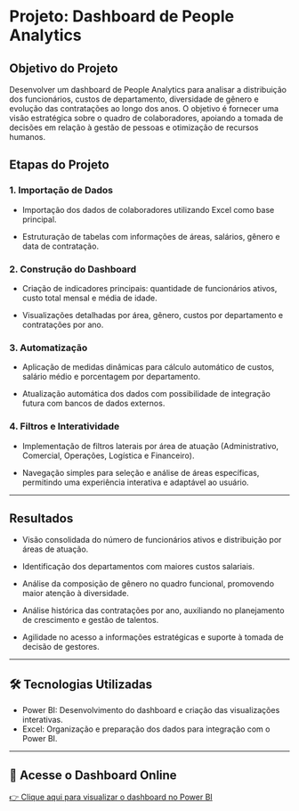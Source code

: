 # Projeto: Dashboard de People Analytics

## Objetivo do Projeto

Desenvolver um dashboard de People Analytics para analisar a distribuição dos funcionários, custos de departamento, diversidade de gênero e evolução das contratações ao longo dos anos.
O objetivo é fornecer uma visão estratégica sobre o quadro de colaboradores, apoiando a tomada de decisões em relação à gestão de pessoas e otimização de recursos humanos.


## Etapas do Projeto

### 1. Importação de Dados

- Importação dos dados de colaboradores utilizando Excel como base principal.

- Estruturação de tabelas com informações de áreas, salários, gênero e data de contratação.

### 2. Construção do Dashboard

- Criação de indicadores principais: quantidade de funcionários ativos, custo total mensal e média de idade.

- Visualizações detalhadas por área, gênero, custos por departamento e contratações por ano.

### 3. Automatização

- Aplicação de medidas dinâmicas para cálculo automático de custos, salário médio e porcentagem por departamento.

- Atualização automática dos dados com possibilidade de integração futura com bancos de dados externos.

### 4. Filtros e Interatividade

- Implementação de filtros laterais por área de atuação (Administrativo, Comercial, Operações, Logística e Financeiro).

- Navegação simples para seleção e análise de áreas específicas, permitindo uma experiência interativa e adaptável ao usuário.
---
## Resultados

- Visão consolidada do número de funcionários ativos e distribuição por áreas de atuação.

- Identificação dos departamentos com maiores custos salariais.

- Análise da composição de gênero no quadro funcional, promovendo maior atenção à diversidade.

- Análise histórica das contratações por ano, auxiliando no planejamento de crescimento e gestão de talentos.

- Agilidade no acesso a informações estratégicas e suporte à tomada de decisão de gestores.
---
## 🛠️ Tecnologias Utilizadas

- Power BI: Desenvolvimento do dashboard e criação das visualizações interativas.
- Excel: Organização e preparação dos dados para integração com o Power BI.
  

---


## 🔗 Acesse o Dashboard Online

[👉 Clique aqui para visualizar o dashboard no Power BI](https://app.powerbi.com/links/fJYNPw7XGu?ctid=da49a844-e2e3-40af-86a6-c3819d704f49&pbi_source=linkShare&bookmarkGuid=181cfcc3-2bdb-421c-9b19-c751d29d21b1)



